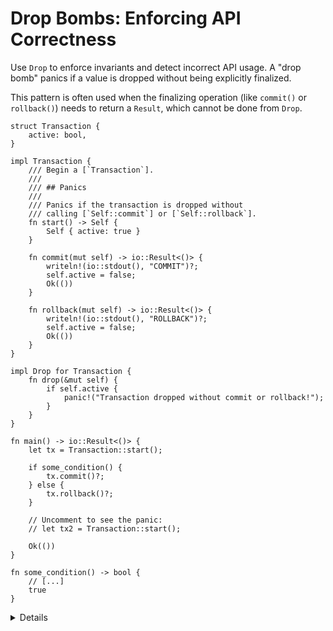# Drop Bombs: Enforcing API Correctness

Use `Drop` to enforce invariants and detect incorrect API usage. A "drop bomb"
panics if a value is dropped without being explicitly finalized.

This pattern is often used when the finalizing operation (like `commit()` or
`rollback()`) needs to return a `Result`, which cannot be done from `Drop`.

```rust,editable
struct Transaction {
    active: bool,
}

impl Transaction {
    /// Begin a [`Transaction`].
    ///
    /// ## Panics
    ///
    /// Panics if the transaction is dropped without
    /// calling [`Self::commit`] or [`Self::rollback`].
    fn start() -> Self {
        Self { active: true }
    }

    fn commit(mut self) -> io::Result<()> {
        writeln!(io::stdout(), "COMMIT")?;
        self.active = false;
        Ok(())
    }

    fn rollback(mut self) -> io::Result<()> {
        writeln!(io::stdout(), "ROLLBACK")?;
        self.active = false;
        Ok(())
    }
}

impl Drop for Transaction {
    fn drop(&mut self) {
        if self.active {
            panic!("Transaction dropped without commit or rollback!");
        }
    }
}

fn main() -> io::Result<()> {
    let tx = Transaction::start();

    if some_condition() {
        tx.commit()?;
    } else {
        tx.rollback()?;
    }

    // Uncomment to see the panic:
    // let tx2 = Transaction::start();

    Ok(())
}

fn some_condition() -> bool {
    // [...]
    true
}
```

<details>

- This pattern ensures that a value like `Transaction` cannot be silently
  dropped in an unfinished state. The destructor panics if neither `commit()`
  nor `rollback()` has been called.

- A common reason to use this pattern is when cleanup cannot be done in `Drop`,
  either because it is fallible or asynchronous.

- This pattern is appropriate even in public APIs. It can help users catch bugs
  early when they forget to explicitly finalize a transactional object.

- If a value can be safely cleaned up in `Drop`, consider falling back to that
  behavior in Release mode and panicking only in Debug. This decision should be
  made based on the guarantees your API provides.

- Panicking in Release builds is a valid choice if silent misuse could lead to
  serious correctness issues or security concerns.

## Additional Patterns

- [`Option<T>` with `.take()`](https://doc.rust-lang.org/std/option/enum.Option.html#method.take):
  A common pattern inside `Drop` to move out internal values and prevent double
  drops.

  ```rust,compile_fail
  impl Drop for MyResource {
      fn drop(&mut self) {
          if let Some(handle) = self.handle.take() {
              // do cleanup with handle
          }
      }
  }
  ```

- [`ManuallyDrop`](https://doc.rust-lang.org/std/mem/struct.ManuallyDrop.html):
  Prevents automatic destruction and gives full manual control. Requires
  `unsafe`, so only use when strictly necessary.

- [`drop_bomb` crate](https://docs.rs/drop_bomb/latest/drop_bomb/): A small
  utility that panics if dropped unless explicitly defused with `.defuse()`.
  Comes with a `DebugDropBomb` variant that only activates in debug builds.

- In some systems, a value must be finalized by a specific API before it is
  dropped.

  For example, an `SshConnection` might need to be deregistered from an
  `SshServer` before being dropped, or the program panics. This helps catch
  programming mistakes during development and enforces correct teardown at
  runtime.

  See a working example in
  [the Rust playground](https://play.rust-lang.org/?version=stable&mode=debug&edition=2024&gist=3223f5fa5e821cd32461c3af7162cd55).

</details>
